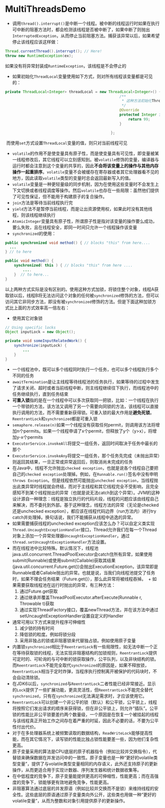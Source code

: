 # MultiThreadsDemo
 + 调用`thread().interrupt()`是中断一个线程。被中断的线程运行时如果在执行可中断的阻塞方法时，都会检测该线程是否被中断了，如果中断了则抛出`InterruptedException`，从而停止当前阻塞方法。捕获该异常以后，如果希望停止该线程应该这样做：
```java
Thread.currentThread().interrupt(); // Here!
throw new RuntimeException(ex);
```  
如果没有将异常封装成`RuntimeException`，该线程是不会停止的
 + 如果初始化`ThreadLocal`变量使用如下方式，则对所有线程该变量都是可见的：
 ```java
 private ThreadLocal<Integer> threadLocal = new ThreadLocal<Integer>() {
                                                     /**
                                                      * 这种方法初始化ThreadLocal变量对所有线程都可见
                                                      */
                                                     @Override
                                                     protected Integer initialValue() {
                                                         return 99;
                                                     }

                                                 };
 ```
  而使用`set`方式设置`ThreadLocal`变量的值，则只对当前线程可见
  + `volatile`的作用不是使变量具有原子性，而是使变量具有可见性，即变量被某一线程修改后，其它线程可以立刻感知到。被`volatile`修饰的变量，编译器与运行时都会注意到这个变量的共享的，因此**不会将该变量上的操作与其他内存操作一起重排序**。`volatile`变量不会被缓存在寄存器或者其它处理器看不见的地方，因此读取`volatile`类型的变量时总会返回最新写入的值。
  + `volatile`变量是一种更轻量级的同步机制，因为在使用这些变量时不会发生上下文切换或者线程调度等操作。然后`volatile`也存在一些局限：虽然他们提供了可见性保证，但不能用于构建原子的复合操作。
  + `join`方法是等待当前线程执行完
  + `yield`方法不是暂停当前线程，而是让出资源使用权，如果此时没有其他线程，则该线程继续执行
  + `AtomicInteger`变量具有原子性，所谓原子性是指对该变量的操作要么成功，要么失败，且在线程安全，即同一时间只允许一个线程操作该变量
  + `synchronized`的使用：
  ```java
  public synchronized void method() { // blocks "this" from here.... 
    ...
  } // to here

  public void method() { 
      synchronized( this ) { // blocks "this" from here .... 
          ....
      }  // to here...
  }
  ```
  以上两种方式实际是没有区别的。使用这种方式加锁，将锁住整个对象，线程A获取锁以后，线程B将无法访问这个对象的任何被`synchronized`修饰的方法，但可以访问其它非同步方法，即没有被`synchronized`修饰的方法。但是下面这种加锁方式比上面的方式效率高一倍左右：
  + 使用其它对象锁
  ```java
  // Using specific locks
  Object inputLock = new Object();

  private void someInputRelatedWork() {
      synchronize(inputLock) { 
          ... 
      } 
  }
  ```
  + 一个线程池中，既可以多个线程同时执行一个任务，也可以多个线程执行多个不同的任务
  + `awaitTermination`是让主线程等待线程池的任务执行，如果等待的过程中发生了请求关闭、超时或者当前线程中断，则主线程继续往下执行，而线程池中的任务继续执行，直到任务结束
  + **可重入锁**指的是在一个线程中可以多次获取同一把锁，比如：一个线程在执行一个带锁的方法，该方法又调用了另一个需要向同锁的方法，该线程可以直接执行调用的方法，而不需要重新获得锁。可重入锁的最大作用是**避免死锁**。`ReentrantLock`和`synchronized`都是可重入锁
  + `semaphore.release(n)`如果一个线程没有获取任何permit，则调用该方法将增加n个permits。如果一个线程申请了x个permit，但释放了y个（y>x），将增加y-x个permits
  + `ExecutorService.invokeAll`将提交一组任务，返回时间取决于任务中最长的那个
  + `ExecutorService.invokeAny`将提交一组任务，那个任务先完成（未抛出异常）则返回其结果，一旦正常或异常返回后，则取消尚未完成的任务
  + 在Java中，线程不允许抛出`checked exception`，也就是说各个线程自己要把自己的`checked exception`处理掉。例如，在`Runnable.run()`签名中没有申明`throws Exception`。但是线程依然可能抛出`unchecked exception`，当线程抛出此类异常时线程就会终结，而对于主线程和其它线程完全不受影响，且完全感知不到某个线程抛出的异常（也就是说无法catch到这个异常）。JVM的这种设计源自一种理念：线程是独立执行的代码片段，线程的问题应该由线程自己来解决，而不委托到外部。基于这种理念，线程方法的异常（无论是checked 还是unchecked exception），都应该在线程代码边界（run方法内）进行try catch并处理掉。换句话说，我们不能捕获从线程中逃逸的异常。
  + 如果需要捕获线程的unchecked exception应该怎么办？可以自定义类实现`Thread.UncaughtExceptionHandler`接口，Thread允许我们在每一个Thread对象上添加一个异常处理器`UncaughtExceptionHandler`，通过`thread.setUncaughtExceptionHandler`方法设置。
  + 而在线程池中比较特殊。默认情况下，线程池java.util.concurrent.ThreadPoolExecutor会catch住所有异常，如果使用submit(Runnable)或使用submit(Callable)获取其结果(java.util.concurrent.Future.get())会抛出ExecutionException，该异常即是Runnable或者Callable抛出的异常。也就是说，当我们向线程池提交了任务时，如果不理会任务结果（Future.get()），那么此异常将被线程吞掉。
  + 如果需要获取线程池在运行时抛出的异常，有三种方法：
    1. 通过Future.get获取
    2. 通过继承并覆盖ThreadPoolExecutor.afterExecute(Runnable r, Throwable t)获取
    3. 通过实现ThreadFactory接口，覆盖newThread方法，并在该方法中通过setUncaughtExceptionHandler设置自定义的Handler
  + 通常可用以下方式来提升程序可伸缩性
    1. 减少锁的持有时间
    2. 降低锁的粒度。例如将锁分段
    3. 采用非独占的锁或非阻塞锁来代替独占锁。例如使用原子变量
  + 内置锁`synchronized`相比于`ReentrantLock`有一些局限性，如无法中断一个正在等待获取锁的线程，无法实现非阻塞结构的加锁规则，`ReentrantLock`提供可定时的、可轮询的与可中断的锁获取操作，公平队列，以及非块结构的锁。而`ReentrantLock`不能完全取代`synchronized`的原因是，如果不释放锁，`ReentrantLock`相当于定时炸弹，当程序执行控制离开被保护的代码块时，不会自动清除锁。
  + 在JDK6以后，`synchronized`与`ReentrantLock`二者性能已经非常接近。显示的`Lock`提供了一些扩展功能，更具灵活性，但`ReentrantLock`不能完全替代`synchronized`，只有在`synchronized`无法满足需求时，才应该使用它。
  + `ReentrantLock`可以创建一个非公平的锁（默认）和公平锁，公平锁上，线程将按照它们发出请求的顺序来获得锁，但在非公平锁上，则允许“插队”。公平锁的性能比非公平锁要差约两个数量级，一个原因是在恢复一个被挂起的线程与该线程真正开始工作之间存在着严重的时延，因此不必要的话，不要为公平性付出代价。
  + 对于在多处理器系统上被频繁读取的数据结构，`ReadWriteLock`能够提高性能，而在其它情况下，读写锁的性能比独占锁性能要差一些，因为他们复杂性更高。
  + 原子变量采用的算法是CPU底层的原子机器指令（例如比较并交换指令），代替锁来确保数据在并发访问中的一致性。原子变量也是一种“更好的volatile类型变量”，提供了与volatile类型变量相同的内存语义，此外还支持原子的更新操作，从而更适合用于实现计数器、序列发生器和统计数据收集等。
  + 在中低程度的竞争下，原子变量能提供更高的可伸缩性，性能更高；而在高强度的竞争下，锁能够更有效地避免竞争，性能更高。
  + 非阻塞算法通过底层的并发原语（例如比较并交换而不是锁）来维持线程的安全性。这些底层的原语通过原子变量类向外公开，这些类也用做一种“更好的volatile变量”，从而为整数和对象引用提供原子的更新操作。
